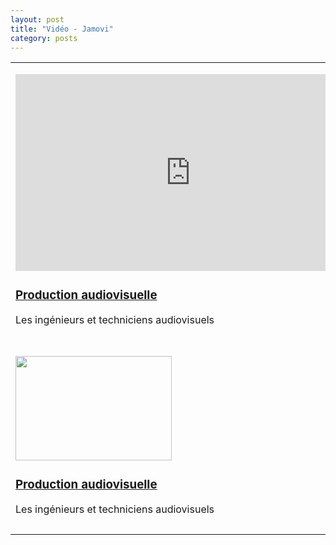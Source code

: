 ```yaml
---
layout: post
title: "Vidéo - Jamovi"
category: posts
---
```


<script async src="https://www.googletagmanager.com/gtag/js?id=UA-15159522-6"></script>
<script>
  window.dataLayer = window.dataLayer || [];
  function gtag(){dataLayer.push(arguments);}
  gtag('js', new Date());

  gtag('config', 'UA-15159522-6');
</script>


<script src="https://cdnjs.cloudflare.com/ajax/libs/mathjax/2.7.2/MathJax.js?config=TeX-MML-AM_CHTML"></script>

<html>
<head>
<meta http-equiv="Content-Type" content="text/html; charset=utf-8" />
<style>
.dcl__index-module__console--2YAI1, .dcl__index-module__editor--m_p4P {font-size: 15px !important; }
.lm_header .lm_tab .lm_title {font-size: 15px !important;}
.dcl__Button-module__extra-small--2toEt, .dcl__Button-module__small--1VJc5 {font-size: 15px;}
</style>
</head>
<body>


<table>
	<tbody>
		<tr>
			<td title="" width="20%">
				<p title="">
					<iframe width="560" height="315" src="https://www.youtube.com/embed/Ej9e8lzaeDE" frameborder="0" allow="accelerometer; autoplay; encrypted-media; gyroscope; picture-in-picture" allowfullscreen></iframe>
				</p>
				<h3 title="">
					<a class="fancybox fancybox.iframe-r" href="https://sondage.univ-paris8.fr/index.php/636932" title="">Production audiovisuelle</a></h3>
				<p title="">
					Les ing&eacute;nieurs et techniciens audiovisuels</p>
			</td>
			<td title="" width="20%">
				<p title="">
					<a class="fancybox fancybox.iframe-r" href="https://sondage.univ-paris8.fr/index.php/636932"><img alt="" class="img-responsive" src="https://catalogue-ent.univ-paris8.fr/images/studiop8/prodaudio.jpg" style="width: 250px; height: 167px;" title="" /></a></p>
				<h3 title="">
					<a class="fancybox fancybox.iframe-r" href="https://sondage.univ-paris8.fr/index.php/636932" title="">Production audiovisuelle</a></h3>
				<p title="">
					Les ing&eacute;nieurs et techniciens audiovisuels</p>
			</td>
			<td title="" width="20%">
				<p title="">
					<a class="fancybox fancybox.iframe-r" href="https://sondage.univ-paris8.fr/index.php/636932"><img alt="" class="img-responsive" src="https://catalogue-ent.univ-paris8.fr/images/studiop8/prodaudio.jpg" style="width: 250px; height: 167px;" title="" /></a></p>
				<h3 title="">
					<a class="fancybox fancybox.iframe-r" href="https://sondage.univ-paris8.fr/index.php/636932" title="">Production audiovisuelle</a></h3>
				<p title="">
					Les ing&eacute;nieurs et techniciens audiovisuels</p>
			</td>
			<td title="" width="20%">
				<p title="">
					<a class="fancybox fancybox.iframe-r" href="https://sondage.univ-paris8.fr/index.php/636932"><img alt="" class="img-responsive" src="https://catalogue-ent.univ-paris8.fr/images/studiop8/prodaudio.jpg" style="width: 250px; height: 167px;" title="" /></a></p>
				<h3 title="">
					<a class="fancybox fancybox.iframe-r" href="https://sondage.univ-paris8.fr/index.php/636932" title="">Production audiovisuelle</a></h3>
				<p title="">
					Les ing&eacute;nieurs et techniciens audiovisuels</p>
			</td>
			<td title="" width="20%">
				<p title="">
					<a class="fancybox fancybox.iframe-r" href="https://sondage.univ-paris8.fr/index.php/636932"><img alt="" class="img-responsive" src="https://catalogue-ent.univ-paris8.fr/images/studiop8/prodaudio.jpg" style="width: 250px; height: 167px;" title="" /></a></p>
				<h3 title="">
					<a class="fancybox fancybox.iframe-r" href="https://sondage.univ-paris8.fr/index.php/636932" title="">Production audiovisuelle</a></h3>
				<p title="">
					Les ing&eacute;nieurs et techniciens audiovisuels</p>
			</td>
		</tr>
		<tr>
			<td title="" width="20%">
				<p title="">
					<a class="fancybox fancybox.iframe-r" href="https://sondage.univ-paris8.fr/index.php/636932"><img alt="" class="img-responsive" src="https://catalogue-ent.univ-paris8.fr/images/studiop8/prodaudio.jpg" style="width: 250px; height: 167px;" title="" /></a></p>
				<h3 title="">
					<a class="fancybox fancybox.iframe-r" href="https://sondage.univ-paris8.fr/index.php/636932" title="">Production audiovisuelle</a></h3>
				<p title="">
					Les ing&eacute;nieurs et techniciens audiovisuels</p>
			</td>
			<td title="" width="20%">
				<p title="">
					<a class="fancybox fancybox.iframe-r" href="https://sondage.univ-paris8.fr/index.php/636932"><img alt="" class="img-responsive" src="https://catalogue-ent.univ-paris8.fr/images/studiop8/prodaudio.jpg" style="width: 250px; height: 167px;" title="" /></a></p>
				<h3 title="">
					<a class="fancybox fancybox.iframe-r" href="https://sondage.univ-paris8.fr/index.php/636932" title="">Production audiovisuelle</a></h3>
				<p title="">
					Les ing&eacute;nieurs et techniciens audiovisuels</p>
			</td>
			<td title="" width="20%">
				<p title="">
					<a class="fancybox fancybox.iframe-r" href="https://sondage.univ-paris8.fr/index.php/636932"><img alt="" class="img-responsive" src="https://catalogue-ent.univ-paris8.fr/images/studiop8/prodaudio.jpg" style="width: 250px; height: 167px;" title="" /></a></p>
				<h3 title="">
					<a class="fancybox fancybox.iframe-r" href="https://sondage.univ-paris8.fr/index.php/636932" title="">Production audiovisuelle</a></h3>
				<p title="">
					Les ing&eacute;nieurs et techniciens audiovisuels</p>
			</td>
			<td title="" width="20%">
				<p title="">
					<a class="fancybox fancybox.iframe-r" href="https://sondage.univ-paris8.fr/index.php/636932"><img alt="" class="img-responsive" src="https://catalogue-ent.univ-paris8.fr/images/studiop8/prodaudio.jpg" style="width: 250px; height: 167px;" title="" /></a></p>
				<h3 title="">
					<a class="fancybox fancybox.iframe-r" href="https://sondage.univ-paris8.fr/index.php/636932" title="">Production audiovisuelle</a></h3>
				<p title="">
					Les ing&eacute;nieurs et techniciens audiovisuels</p>
			</td>
			<td title="" width="20%">
				<p title="">
					<a class="fancybox fancybox.iframe-r" href="https://sondage.univ-paris8.fr/index.php/636932"><img alt="" class="img-responsive" src="https://catalogue-ent.univ-paris8.fr/images/studiop8/prodaudio.jpg" style="width: 250px; height: 167px;" title="" /></a></p>
				<h3 title="">
					<a class="fancybox fancybox.iframe-r" href="https://sondage.univ-paris8.fr/index.php/636932" title="">Production audiovisuelle</a></h3>
				<p title="">
					Les ing&eacute;nieurs et techniciens audiovisuels</p>
			</td>
		</tr>
	</tbody>
</table>
<p title="">
	&nbsp;</p>


</body>
</html>

